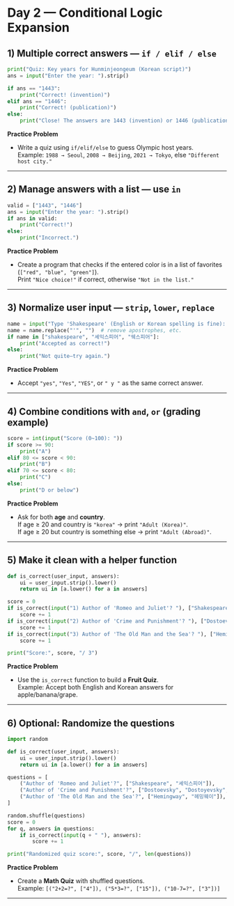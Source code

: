 # Day 2 — Conditional Logic Expansion

## 1) Multiple correct answers — `if / elif / else`

```python
print("Quiz: Key years for Hunminjeongeum (Korean script)")
ans = input("Enter the year: ").strip()

if ans == "1443":
    print("Correct! (invention)")
elif ans == "1446":
    print("Correct! (publication)")
else:
    print("Close! The answers are 1443 (invention) or 1446 (publication).")
```

**Practice Problem**  
- Write a quiz using `if/elif/else` to guess Olympic host years.  
  Example: `1988 → Seoul`, `2008 → Beijing`, `2021 → Tokyo`, else `"Different host city."`

---

## 2) Manage answers with a list — use `in`

```python
valid = ["1443", "1446"]
ans = input("Enter the year: ").strip()
if ans in valid:
    print("Correct!")
else:
    print("Incorrect.")
```

**Practice Problem**  
- Create a program that checks if the entered color is in a list of favorites (`["red", "blue", "green"]`).  
  Print `"Nice choice!"` if correct, otherwise `"Not in the list."`

---

## 3) Normalize user input — `strip`, `lower`, `replace`

```python
name = input("Type 'Shakespeare' (English or Korean spelling is fine): ").strip().lower()
name = name.replace("'", "")  # remove apostrophes, etc.
if name in ["shakespeare", "셰익스피어", "쉑스피어"]:
    print("Accepted as correct!")
else:
    print("Not quite—try again.")
```

**Practice Problem**  
- Accept `"yes"`, `"Yes"`, `"YES"`, or `" y "` as the same correct answer.

---

## 4) Combine conditions with `and`, `or` (grading example)

```python
score = int(input("Score (0~100): "))
if score >= 90:
    print("A")
elif 80 <= score < 90:
    print("B")
elif 70 <= score < 80:
    print("C")
else:
    print("D or below")
```

**Practice Problem**  
- Ask for both **age** and **country**.  
  If age ≥ 20 and country is `"korea"` → print `"Adult (Korea)"`.  
  If age ≥ 20 but country is something else → print `"Adult (Abroad)"`.

---

## 5) Make it clean with a helper function

```python
def is_correct(user_input, answers):
    ui = user_input.strip().lower()
    return ui in [a.lower() for a in answers]

score = 0
if is_correct(input("1) Author of 'Romeo and Juliet'? "), ["Shakespeare", "셰익스피어"]):
    score += 1
if is_correct(input("2) Author of 'Crime and Punishment'? "), ["Dostoevsky", "Dostoyevsky", "도스토옙스키"]):
    score += 1
if is_correct(input("3) Author of 'The Old Man and the Sea'? "), ["Hemingway", "헤밍웨이"]):
    score += 1

print("Score:", score, "/ 3")
```

**Practice Problem**  
- Use the `is_correct` function to build a **Fruit Quiz**.  
  Example: Accept both English and Korean answers for apple/banana/grape.

---

## 6) Optional: Randomize the questions

```python
import random

def is_correct(user_input, answers):
    ui = user_input.strip().lower()
    return ui in [a.lower() for a in answers]

questions = [
    ("Author of 'Romeo and Juliet'?", ["Shakespeare", "셰익스피어"]),
    ("Author of 'Crime and Punishment'?", ["Dostoevsky", "Dostoyevsky", "도스토옙스키"]),
    ("Author of 'The Old Man and the Sea'?", ["Hemingway", "헤밍웨이"]),
]

random.shuffle(questions)
score = 0
for q, answers in questions:
    if is_correct(input(q + " "), answers):
        score += 1

print("Randomized quiz score:", score, "/", len(questions))
```

**Practice Problem**  
- Create a **Math Quiz** with shuffled questions.  
  Example: `[("2+2=?", ["4"]), ("5*3=?", ["15"]), ("10-7=?", ["3"])]`

---
